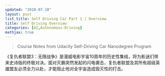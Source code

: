 ```yaml
---
updated: "2018-07-10"
layout: post
list_title: Self Driving Car Part 1 | Overview
title: Self Driving Overview
categories: [AI,Autonomous-Driving]
mathjax: true
---
```


> Course Notes from Udacity Self-Driving Car Nanodegree Program


《复仇者联盟3：无限战争》是漫威电影宇宙10周年的历史性集结，将为影迷们带来史诗版的终极对决。面对灭霸突然发起的闪电袭击，复仇者联盟及其所有超级英雄盟友必须全力以赴，才能阻止他对全宇宙造成毁灭性的打击。